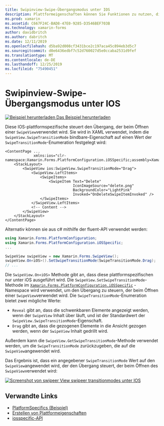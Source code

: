 ```yaml
---
title: Swipinview-Swipe-Übergangsmodus unter IOS
description: Plattformeigenschaften können Sie Funktionen zu nutzen, die nur auf einer bestimmten Plattform verfügbar ist ohne die Implementierung der benutzerdefinierten Renderern und Effekte. In diesem Artikel wird erläutert, wie Sie die plattformspezifische IOS-Anwendung nutzen, um den Übergang zu steuern, der beim Öffnen einer swipeer View verwendet wird.
ms.prod: xamarin
ms.assetid: C667F24C-BAD8-47E0-9285-D3546BEF703B
ms.technology: xamarin-forms
author: davidbritch
ms.author: dabritch
ms.date: 12/11/2019
ms.openlocfilehash: d5ba92d008cf3431bce2c197aca45c894eb3d5c7
ms.sourcegitcommit: d0e6436edbf7c52d760027d5e0ccaba2531d9fef
ms.translationtype: MT
ms.contentlocale: de-DE
ms.lasthandoff: 12/25/2019
ms.locfileid: "75490451"
---
```

# <a name="swipeview-swipe-transition-mode-on-ios"></a>Swipinview-Swipe-Übergangsmodus unter IOS

[![Beispiel herunterladen](~/media/shared/download.png) Das Beispiel herunterladen](https://docs.microsoft.com/samples/xamarin/xamarin-forms-samples/userinterface-platformspecifics)

Diese IOS-plattformspezifische steuert den Übergang, der beim Öffnen einer `SwipeView`verwendet wird. Sie wird in XAML verwendet, indem die `SwipeView.SwipeTransitionMode` bindbare-Eigenschaft auf einen Wert der `SwipeTransitionMode`-Enumeration festgelegt wird:

```xaml
<ContentPage ...
             xmlns:ios="clr-namespace:Xamarin.Forms.PlatformConfiguration.iOSSpecific;assembly=Xamarin.Forms.Core">
    <StackLayout>
        <SwipeView ios:SwipeView.SwipeTransitionMode="Drag">
            <SwipeView.LeftItems>
                <SwipeItems>
                    <SwipeItem Text="Delete"
                               IconImageSource="delete.png"
                               BackgroundColor="LightPink"
                               Invoked="OnDeleteSwipeItemInvoked" />
                </SwipeItems>
            </SwipeView.LeftItems>
            <!-- Content -->
        </SwipeView>
    </StackLayout>
</ContentPage>
```

Alternativ können sie aus c# mithilfe der fluent-API verwendet werden:

```csharp
using Xamarin.Forms.PlatformConfiguration;
using Xamarin.Forms.PlatformConfiguration.iOSSpecific;
...

SwipeView swipeView = new Xamarin.Forms.SwipeView();
swipeView.On<iOS>().SetSwipeTransitionMode(SwipeTransitionMode.Drag);
// ...
```

Die `SwipeView.On<iOS>` Methode gibt an, dass diese plattformspezifischen nur unter iOS ausgeführt wird. Die `SwipeView.SetSwipeTransitionMode`-Methode im [`Xamarin.Forms.PlatformConfiguration.iOSSpecific`](xref:Xamarin.Forms.PlatformConfiguration.iOSSpecific) -Namespace wird verwendet, um den Übergang zu steuern, der beim Öffnen einer `SwipeView`verwendet wird. Die `SwipeTransitionMode`-Enumeration bietet zwei mögliche Werte:

- `Reveal` gibt an, dass die schwenkbaren Elemente angezeigt werden, wenn der `SwipeView` Inhalt über läuft, und ist der Standardwert der `SwipeView.SwipeTransitionMode`-Eigenschaft.
- `Drag` gibt an, dass die gezogenen Elemente in die Ansicht gezogen werden, wenn der `SwipeView` Inhalt gedrillt wird.

Außerdem kann die `SwipeView.GetSwipeTransitionMode`-Methode verwendet werden, um die `SwipeTransitionMode` zurückzugeben, die auf die `SwipeView`angewendet wird.

Das Ergebnis ist, dass ein angegebener `SwipeTransitionMode` Wert auf den `SwipeView`angewendet wird, der den Übergang steuert, der beim Öffnen des `SwipeView`verwendet wird:

[![Screenshot von swipeer View swipeer transitionmodes unter IOS](swipeview-swipetransitionmode-images/swipetransitionmode.png "Swipeer transitionmodes unter IOS")](swipeview-swipetransitionmode-images/swipetransitionmode-large.png#lightbox "Swipeer transitionmodes unter IOS")

## <a name="related-links"></a>Verwandte Links

- [PlatformSpecifics (Beispiel)](https://docs.microsoft.com/samples/xamarin/xamarin-forms-samples/userinterface-platformspecifics)
- [Erstellen von Plattformeigenschaften](~/xamarin-forms/platform/platform-specifics/index.md#creating-platform-specifics)
- [iosspecific-API](xref:Xamarin.Forms.PlatformConfiguration.iOSSpecific)
